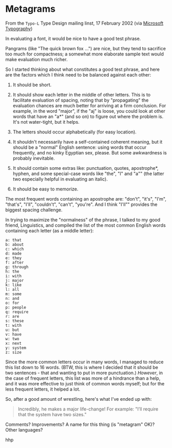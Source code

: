 # Metagrams

From the `Typo-L` Type Design mailing linst, 17 February 2002 (via [Microsoft Typography](https://www.microsoft.com/typography/links/news.aspx?NID=2454))

In evaluating a font, it would be nice to have a good test phrase.

Pangrams (like "The quick brown fox …") are nice, but they tend to sacrifice too much for compactness; a somewhat more elaborate sample text would make evaluation much richer.

So I started thinking about what constitutes a good test phrase, and here are the factors which I think need to be balanced against each other:

1. It should be short.

2. It should show each letter in the middle of other letters. This is to facilitate evaluation of spacing, noting that by "propagating" the evaluation chances are much better for arriving at a firm conclusion. For example, in the word "major", if the "aj" is loose, you could look at other words that have an "a*" (and so on) to figure out where the problem is. It's not water-tight, but it helps.

3. The letters should occur alphabetically (for easy location).

4. It shouldn't necessarily have a self-contained coherent meaning, but it should be a "normal" English sentence: using words that occur frequently, and no kinky Egyptian sex, please. But some awkwardness is probably inevitable.

5. It should contain some extras like: punctuation, quotes, apostrophe\*, hyphen, and some special-case words like "the", "I" and "a"" (the latter two especially helpful in evaluating an italic).

6. It should be easy to memorize.

The most frequent words containing an apostrophe are: "don't", "it's", "I'm", "that's", "I'll", "couldn't", "can't", "you're". And I think "I'll"" provides the biggest spacing challenge.

In trying to maximize the "normalness" of the phrase, I talked to my good friend, Linguistics, and compiled the list of the most common English words containing each letter (as a middle letter):

```
a: that
b: about
c: which
d: made
e: they
f: after
g: through
h: the
i: with
j: major
k: like
l: all
m: some
n: and
o: for
p: people
q: require
r: are
s: these
t: with
u: but
v: have
w: two
x: next
y: system
z: size
```

Since the more common letters occur in many words, I managed to reduce this list down to 16 words. (BTW, this is where I decided that it should be two sentences - that and wanting to put in more punctuation.) *However*, in the case of frequent letters, this list was more of a hindrance than a help, and it was more effective to just think of common words myself; but for the less frequent letters, it helped a lot.

So, after a good amount of wrestling, here's what I've ended up with:

> Incredibly, he makes a major life-change! For example: "I’ll require that the system have two sizes."

Comments? Improvements? A name for this thing (is "metagram" OK)? Other languages?

hhp

